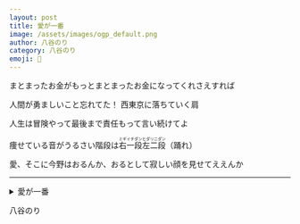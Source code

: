 ```yaml
---
layout: post
title: 愛が一番
image: /assets/images/ogp_default.png
author: 八谷のり
category: 八谷のり
emoji: 🍞
---
```


<div class="tanka-area"><div class="tanka">
<p>まとまったお金がもっとまとまったお金になってくれさえすれば</p>
<p>人間が勇ましいこと忘れてた！ 西東京に落ちていく肩</p>
<p>人生は冒険やって最後まで責任もって言い続けてよ</p>
<p>痩せている音がうるさい階段は<ruby>右一段左二段<rp>（</rp><rt>ミギイチダンヒダリニダン</rt><rp>）</rp></ruby>（踊れ）</p>
<p>愛、そこに今野はおるんか、おるとして寂しい顔を見せてええんか</p></div></div>

---

<details><summary>愛が一番</summary>
まとまったお金がもっとまとまったお金になってくれさえすれば<br/>
人間が勇ましいこと忘れてた！ 西東京に落ちていく肩<br/>
人生は冒険やって最後まで責任もって言い続けてよ<br/>
痩せている音がうるさい階段は<ruby>右一段左二段<rp>（</rp><rt>ミギイチダンヒダリニダン</rt><rp>）</rp></ruby>（踊れ）<br/>
愛、そこに今野はおるんか、おるとして寂しい顔を見せてええんか<br/>
</details>

八谷のり
